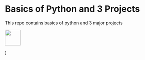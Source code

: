 # Basics of Python and 3 Projects

This repo contains basics of python and 3 major projects

<img src="https://user-images.githubusercontent.com/78356829/227899016-0f2bb46e-f864-4566-96d4-13fa15135805.png" width=50px height=50px>

)
